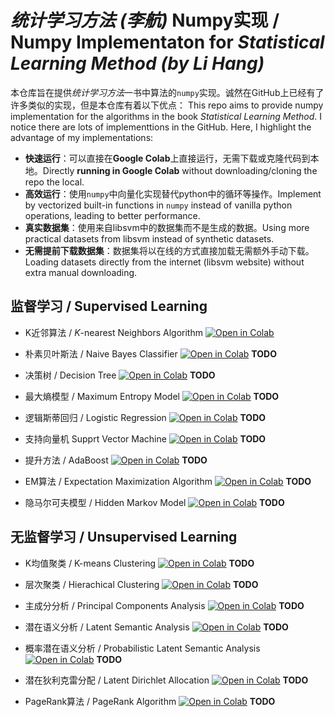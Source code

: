 # *统计学习方法 (李航)* Numpy实现 / Numpy Implementaton for  *Statistical Learning Method (by Li Hang)*

本仓库旨在提供*统计学习方法*一书中算法的`numpy`实现。诚然在GitHub上已经有了许多类似的实现，但是本仓库有着以下优点：
This repo aims to provide numpy implementation for the algorithms in the book *Statistical Learning Method*.
I notice there are lots of implementtions in the GitHub. Here, I highlight the advantage of my implementations:

 - **快速运行**：可以直接在**Google Colab**上直接运行，无需下载或克隆代码到本地。Directly **running in Google Colab** without downloading/cloning the repo the local.
 - **高效运行**：使用`numpy`中向量化实现替代python中的循环等操作。Implement by vectorized built-in functions in `numpy` instead of vanilla python operations, leading to better performance.
 - **真实数据集**：使用来自libsvm中的数据集而不是生成的数据。Using more practical datasets from libsvm instead of synthetic datasets.
 - **无需提前下载数据集**：数据集将以在线的方式直接加载无需额外手动下载。Loading datasets directly from the internet (libsvm website) without extra manual downloading.


## 监督学习 / Supervised Learning

 - K近邻算法 / *K*-nearest Neighbors Algorithm <a href="https://colab.research.google.com/github/chenyaofo/statistical-learning-method-numpy-impl
/blob/master/algorithms/KNN.ipynb" target="_parent"><img src="https://colab.research.google.com/assets/colab-badge.svg" alt="Open in Colab"/></a>

 - 朴素贝叶斯法 / Naive Bayes Classifier <a href="https://colab.research.google.com/github/chenyaofo/statistical-learning-method-numpy-impl
/blob/master/algorithms/naive_bayes_classifier.ipynb" target="_parent"><img src="https://colab.research.google.com/assets/colab-badge.svg" alt="Open in Colab"/></a> **TODO**

 - 决策树
 / Decision Tree <a href="https://colab.research.google.com/github/chenyaofo/statistical-learning-method-numpy-impl
/blob/master/algorithms/decision_tree.ipynb" target="_parent"><img src="https://colab.research.google.com/assets/colab-badge.svg" alt="Open in Colab"/></a> **TODO**

 - 最大熵模型 / Maximum Entropy Model <a href="https://colab.research.google.com/github/chenyaofo/statistical-learning-method-numpy-impl
/blob/master/algorithms/maximum_entropy_model.ipynb" target="_parent"><img src="https://colab.research.google.com/assets/colab-badge.svg" alt="Open in Colab"/></a> **TODO**

 - 逻辑斯蒂回归 / Logistic Regression <a href="https://colab.research.google.com/github/chenyaofo/statistical-learning-method-numpy-impl
/blob/master/algorithms/logistic_regression.ipynb" target="_parent"><img src="https://colab.research.google.com/assets/colab-badge.svg" alt="Open in Colab"/></a> **TODO**

 - 支持向量机 Supprt Vector Machine <a href="https://colab.research.google.com/github/chenyaofo/statistical-learning-method-numpy-impl
/blob/master/algorithms/support_vector_machine.ipynb" target="_parent"><img src="https://colab.research.google.com/assets/colab-badge.svg" alt="Open in Colab"/></a> **TODO**

 - 提升方法 / AdaBoost <a href="https://colab.research.google.com/github/chenyaofo/statistical-learning-method-numpy-impl
/blob/master/algorithms/adaboost.ipynb" target="_parent"><img src="https://colab.research.google.com/assets/colab-badge.svg" alt="Open in Colab"/></a> **TODO**

 - EM算法 / Expectation Maximization Algorithm <a href="https://colab.research.google.com/github/chenyaofo/statistical-learning-method-numpy-impl
/blob/master/algorithms/EM.ipynb" target="_parent"><img src="https://colab.research.google.com/assets/colab-badge.svg" alt="Open in Colab"/></a> **TODO**

 - 隐马尔可夫模型 / Hidden Markov Model <a href="https://colab.research.google.com/github/chenyaofo/statistical-learning-method-numpy-impl
/blob/master/algorithms/hidden_markov_model.ipynb" target="_parent"><img src="https://colab.research.google.com/assets/colab-badge.svg" alt="Open in Colab"/></a> **TODO**

## 无监督学习 / Unsupervised Learning

 - K均值聚类 / K-means Clustering <a href="https://colab.research.google.com/github/chenyaofo/statistical-learning-method-numpy-impl
/blob/master/algorithms/K_means_clustering.ipynb" target="_parent"><img src="https://colab.research.google.com/assets/colab-badge.svg" alt="Open in Colab"/></a> **TODO**

 - 层次聚类 / Hierachical Clustering <a href="https://colab.research.google.com/github/chenyaofo/statistical-learning-method-numpy-impl
/blob/master/algorithms/hierachical_clustering.ipynb" target="_parent"><img src="https://colab.research.google.com/assets/colab-badge.svg" alt="Open in Colab"/></a> **TODO**

 - 主成分分析 / Principal Components Analysis <a href="https://colab.research.google.com/github/chenyaofo/statistical-learning-method-numpy-impl
/blob/master/algorithms/PCA.ipynb" target="_parent"><img src="https://colab.research.google.com/assets/colab-badge.svg" alt="Open in Colab"/></a> **TODO**

 - 潜在语义分析 / Latent Semantic Analysis <a href="https://colab.research.google.com/github/chenyaofo/statistical-learning-method-numpy-impl
/blob/master/algorithms/latent_semantic_analysis.ipynb" target="_parent"><img src="https://colab.research.google.com/assets/colab-badge.svg" alt="Open in Colab"/></a> **TODO**

 - 概率潜在语义分析 / Probabilistic Latent Semantic Analysis <a href="https://colab.research.google.com/github/chenyaofo/statistical-learning-method-numpy-impl
/blob/master/algorithms/probabilistic_latent_semantic_analysis.ipynb" target="_parent"><img src="https://colab.research.google.com/assets/colab-badge.svg" alt="Open in Colab"/></a> **TODO**

 - 潜在狄利克雷分配 / Latent Dirichlet Allocation <a href="https://colab.research.google.com/github/chenyaofo/statistical-learning-method-numpy-impl
/blob/master/algorithms/latent_dirichlet_allocation.ipynb" target="_parent"><img src="https://colab.research.google.com/assets/colab-badge.svg" alt="Open in Colab"/></a> **TODO**

 - PageRank算法 / PageRank Algorithm <a href="https://colab.research.google.com/github/chenyaofo/statistical-learning-method-numpy-impl
/blob/master/algorithms/pagerank.ipynb" target="_parent"><img src="https://colab.research.google.com/assets/colab-badge.svg" alt="Open in Colab"/></a> **TODO**
